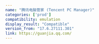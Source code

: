 ```yaml
---
name: "腾讯电脑管家 (Tencent PC Manager)"
categories: ['prod']
compatibility: emulation
display_result: "Compatible"
version_from: "17.6.27111.301"
link: https://guanjia.qq.com/
---
```


